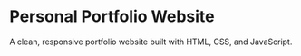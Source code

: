 # Personal Portfolio Website

A clean, responsive portfolio website built with HTML, CSS, and JavaScript.

